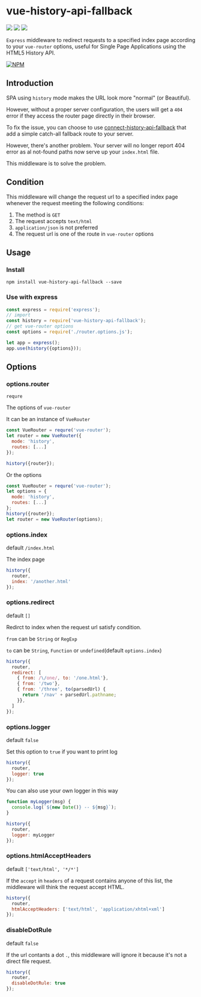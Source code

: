 # vue-history-api-fallback
![](https://travis-ci.org/Andiedie/vue-history-api-fallback.svg?branch=master) ![](https://david-dm.org/Andiedie/vue-history-api-fallback/status.svg) ![](https://david-dm.org/Andiedie/vue-history-api-fallback/dev-status.svg)


`Express` middleware to redirect requests to a specified index page according to your `vue-router` options, useful for Single Page Applications using the HTML5 History API.

[![NPM](https://nodei.co/npm/vue-history-api-fallback.png?downloads=true)](https://nodei.co/npm/vue-history-api-fallback/)

## Introduction

SPA using `history` mode makes the URL look more "normal" (or Beautiful).

However, without a proper server configuration, the users will get a `404` error if they access the router page directly in their browser.

To fix the issue, you can choose to use [connect-history-api-fallback](https://github.com/bripkens/connect-history-api-fallback) that add a simple catch-all fallback route to your server.

However, there's another problem. Your server will no longer report 404 error as al not-found paths now serve up your `index.html` file.

This middleware is to solve the problem.

## Condition
This middleware will change the request url to a specified index page whenever the request meeting the following conditions:

1.  The method is `GET`
2.  The request accepts `text/html`
3.  `application/json` is not preferred
4.  The request url is one of the route in `vue-router` options


## Usage
### Install
```
npm install vue-history-api-fallback --save
```

### Use with express
```js
const express = require('express');
// import
const history = require('vue-history-api-fallback');
// get vue-router options
const options = require('./router.options.js');

let app = express();
app.use(history({options}));
```

## Options
### options.router
`requre`

The options of `vue-router`

It can be an instance of `VueRouter`
```js
const VueRouter = requre('vue-router');
let router = new VueRouter({
  mode: 'history',
  routes: [...]
});

history({router});
```

Or the options
```js
const VueRouter = requre('vue-router');
let options = {
  mode: 'history',
  routes: [...]
};
history({router});
let router = new VueRouter(options);
```

### options.index
default `/index.html`

The index page
```js
history({
  router,
  index: '/another.html'
});
```

### options.redirect
default `[]`

Redirct to index when the request url satisfy condition.

`from` can be `String` or `RegExp`

`to` can be `String`, `Function` or `undefined`(default `options.index`)
```js
history({
  router,
  redirect: [
    { from: /\/one/, to: '/one.html'},
    { from: '/two'},
    { from: '/three', to(parsedUrl) {
      return '/nav' + parsedUrl.pathname;
    }},
  ]
});
```

### options.logger
default `false`

Set this option to `true` if you want to print log
```js
history({
  router,
  logger: true
});
```

You can also use your own logger in this way
```js
function myLogger(msg) {
  console.log(`${new Date()} -- ${msg}`);
}

history({
  router,
  logger: myLogger
});
```

### options.htmlAcceptHeaders
default `['text/html', '*/*']`

If the `accept` in `headers` of a request contains anyone of this list, the middleware will think the request accept HTML.

```js
history({
  router,
  htmlAcceptHeaders: ['text/html', 'application/xhtml+xml']
});
```


### disableDotRule
default `false`

If the url contants a dot `.`, this middleware will ignore it because it's not a direct file request.

```js
history({
  router,
  disableDotRule: true
});
```
